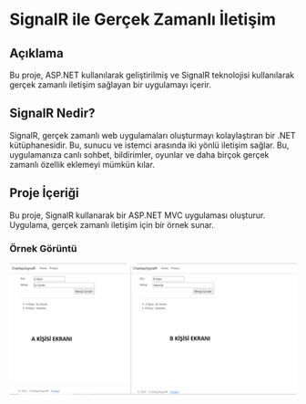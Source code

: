 #  SignalR ile Gerçek Zamanlı İletişim

## Açıklama
Bu proje, ASP.NET kullanılarak geliştirilmiş ve SignalR teknolojisi kullanılarak gerçek zamanlı iletişim sağlayan bir uygulamayı içerir.

## SignalR Nedir?
SignalR, gerçek zamanlı web uygulamaları oluşturmayı kolaylaştıran bir .NET kütüphanesidir. Bu, sunucu ve istemci arasında iki yönlü iletişim sağlar. Bu, uygulamanıza canlı sohbet, bildirimler, oyunlar ve daha birçok gerçek zamanlı özellik eklemeyi mümkün kılar.

## Proje İçeriği
Bu proje, SignalR kullanarak bir ASP.NET MVC uygulaması oluşturur. Uygulama, gerçek zamanlı iletişim için bir örnek sunar.

### Örnek Görüntü

![readmepng](https://github.com/yilmazmuharrem/ChatAppSignalR/blob/master/ChatAppSignalR/wwwroot/img/readmepng.png)
